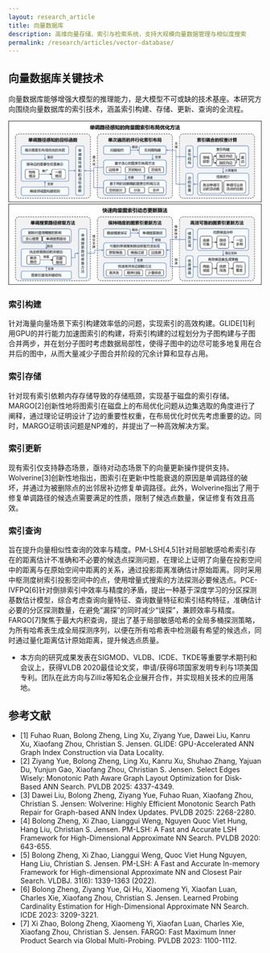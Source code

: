 ```yaml
---
layout: research_article
title: 向量数据库
description: 高维向量存储、索引与检索系统，支持大规模向量数据管理与相似度搜索
permalink: /research/articles/vector-database/
---
```


## 向量数据库关键技术

向量数据库能够增强大模型的推理能力，是大模型不可或缺的技术基座。本研究方向围绕向量数据库的索引技术，涵盖索引构建、存储、更新、查询的全流程。

![分区探测基数估计模型](/assets/images/research/向量数据库1.png)
![图索引的构建、存储与更新技术](/assets/images/research/向量数据库2.png)

### 索引构建
针对海量向量场景下索引构建效率低的问题，实现索引的高效构建。GLIDE[1]利用GPU的并行能力加速图索引的构建，将索引构建的过程划分为子图构建与子图合并两步，并在划分子图时考虑数据局部性，使得子图中的边尽可能多地复用在合并后的图中，从而大量减少子图合并阶段的冗余计算和显存占用。

### 索引存储
针对现有索引依赖内存存储导致的存储瓶颈，实现基于磁盘的索引存储。MARGO[2]创新性地将图索引在磁盘上的布局优化问题从边集选取的角度进行了阐释，通过理论证明设计了边的重要性权重，在布局优化时优先考虑重要的边。同时，MARGO证明该问题是NP难的，并提出了一种高效解决方案。

### 索引更新
现有索引仅支持静态场景，亟待对动态场景下的向量更新操作提供支持。Wolverine[3]创新性地指出，图索引在更新中性能衰退的原因是单调路径的破坏，并通过为被删除点的出邻居补边修复单调路径。此外，Wolverine指出了用于修复单调路径的候选点需要满足的性质，限制了候选点数量，保证修复有效且高效。

### 索引查询
旨在提升向量相似性查询的效率与精度。PM-LSH[4,5]针对局部敏感哈希索引存在的距离估计不准确和不必要的候选点探测问题，在理论上证明了向量在投影空间中的距离与在原始空间中距离的关系，通过投影距离准确估计原始距离。同时采用中枢测度树索引投影空间中的点，使用增量式搜索的方法探测必要候选点。PCE-IVFPQ[6]针对倒排索引中效率与精度的矛盾，提出一种基于深度学习的分区探测基数估计模型，综合考虑查询向量特征、查询数量特征和索引结构特征，准确估计必要的分区探测数量，在避免“漏探”的同时减少“误探”，兼顾效率与精度。FARGO[7]聚焦于最大内积查询，提出了基于局部敏感哈希的全局多桶探测策略，为所有哈希表生成全局探测序列，以便在所有哈希表中检测最有希望的候选点，同时通过量化距离估计原始距离，提升候选点质量。

- 本方向的研究成果发表在SIGMOD、VLDB、ICDE、TKDE等重要学术期刊和会议上，获得VLDB 2020最佳论文奖，申请/获得6项国家发明专利与1项美国专利。团队在此方向与Zilliz等知名企业展开合作，并实现相关技术的应用落地。

## 参考文献
- [1] Fuhao Ruan, Bolong Zheng, Ling Xu, Ziyang Yue, Dawei Liu, Kanru Xu, Xiaofang Zhou, Christian S. Jensen. GLIDE: GPU-Accelerated ANN Graph Index Construction via Data Locality.
- [2] Ziyang Yue, Bolong Zheng, Ling Xu, Kanru Xu, Shuhao Zhang, Yajuan Du, Yunjun Gao, Xiaofang Zhou, Christian S. Jensen. Select Edges Wisely: Monotonic Path Aware Graph Layout Optimization for Disk-Based ANN Search. PVLDB 2025: 4337-4349.
- [3] Dawei Liu, Bolong Zheng, Ziyang Yue, Fuhao Ruan, Xiaofang Zhou, Christian S. Jensen: Wolverine: Highly Efficient Monotonic Search Path Repair for Graph-based ANN Index Updates. PVLDB 2025: 2268-2280.
- [4] Bolong Zheng, Xi Zhao, Lianggui Weng, Nguyen Quoc Viet Hung, Hang Liu, Christian S. Jensen. PM-LSH: A Fast and Accurate LSH Framework for High-Dimensional Approximate NN Search. PVLDB 2020: 643-655.
- [5] Bolong Zheng, Xi Zhao, Lianggui Weng, Quoc Viet Hung Nguyen, Hang Liu, Christian S. Jensen. PM-LSH: A Fast and Accurate In-memory Framework for High-dimensional Approximate NN and Closest Pair Search. VLDBJ. 31(6): 1339-1363 (2022).
- [6] Bolong Zheng, Ziyang Yue, Qi Hu, Xiaomeng Yi, Xiaofan Luan, Charles Xie, Xiaofang Zhou, Christian S. Jensen. Learned Probing Cardinality Estimation for High-Dimensional Approximate NN Search. ICDE 2023: 3209-3221.
- [7] Xi Zhao, Bolong Zheng, Xiaomeng Yi, Xiaofan Luan, Charles Xie, Xiaofang Zhou, Christian S. Jensen. FARGO: Fast Maximum Inner Product Search via Global Multi-Probing. PVLDB 2023: 1100-1112.

